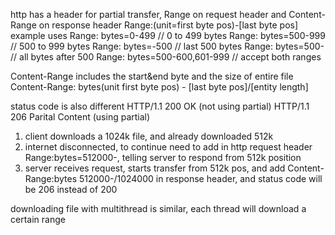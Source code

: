 http has a header for partial transfer, Range on request header and Content-Range on response header
Range:(unit=first byte pos)-[last byte pos]
example uses
Range: bytes=0-499 // 0 to 499 bytes
Range: bytes=500-999 // 500 to 999 bytes
Range: bytes=-500 // last 500 bytes
Range: bytes=500- // all bytes after 500
Range: bytes=500-600,601-999 // accept both ranges

Content-Range includes the start&end byte and the size of entire file
Content-Range: bytes(unit first byte pos) - [last byte pos]/[entity length]

status code is also different
HTTP/1.1 200 OK (not using partial)
HTTP/1.1 206 Parital Content (using partial)

1. client downloads a 1024k file, and already downloaded 512k
2. internet disconnected, to continue need to add in http request header Range:bytes=512000-, telling server to respond from 512k position
3. server receives request, starts transfer from 512k pos, and add Content-Range:bytes 512000-/1024000 in response header, and status code will be 206 instead of 200

downloading file with multithread is similar, each thread will download a certain range